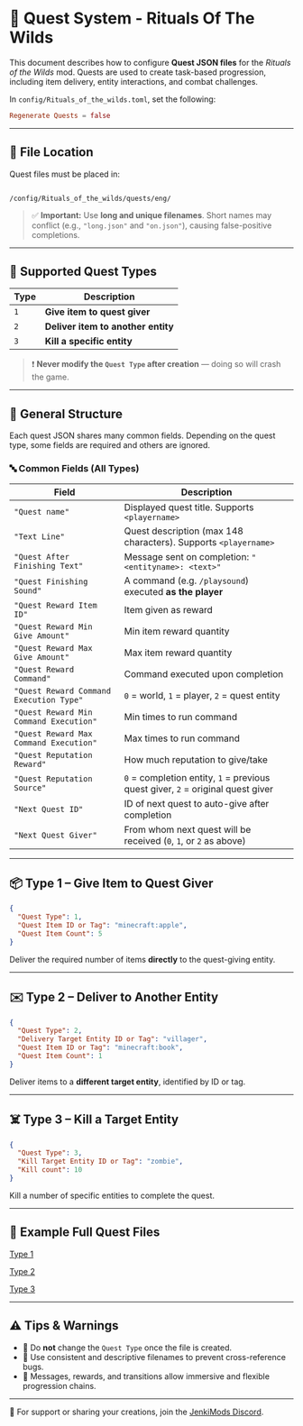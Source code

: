 # 🧭 Quest System - Rituals Of The Wilds

This document describes how to configure **Quest JSON files** for the *Rituals of the Wilds* mod. Quests are used to create task-based progression, including item delivery, entity interactions, and combat challenges.

In `config/Rituals_of_the_wilds.toml`, set the following:
   ```toml
   Regenerate Quests = false
   ```

---

## 📁 File Location

Quest files must be placed in:

```

/config/Rituals_of_the_wilds/quests/eng/

````

> ✅ **Important:** Use **long and unique filenames**. Short names may conflict (e.g., `"long.json"` and `"on.json"`), causing false-positive completions.

---

## 🧩 Supported Quest Types

| Type | Description                          |
|------|--------------------------------------|
| `1`  | **Give item to quest giver**         |
| `2`  | **Deliver item to another entity**   |
| `3`  | **Kill a specific entity**           |

> ❗ **Never modify the `Quest Type` after creation** — doing so will crash the game.

---

## 📄 General Structure

Each quest JSON shares many common fields. Depending on the quest type, some fields are required and others are ignored.

### 🔤 Common Fields (All Types)

| Field | Description |
|-------|-------------|
| `"Quest name"` | Displayed quest title. Supports `<playername>` |
| `"Text Line"` | Quest description (max 148 characters). Supports `<playername>` |
| `"Quest After Finishing Text"` | Message sent on completion: `"<entityname>: <text>"` |
| `"Quest Finishing Sound"` | A command (e.g. `/playsound`) executed **as the player** |
| `"Quest Reward Item ID"` | Item given as reward |
| `"Quest Reward Min Give Amount"` | Min item reward quantity |
| `"Quest Reward Max Give Amount"` | Max item reward quantity |
| `"Quest Reward Command"` | Command executed upon completion |
| `"Quest Reward Command Execution Type"` | `0` = world, `1` = player, `2` = quest entity |
| `"Quest Reward Min Command Execution"` | Min times to run command |
| `"Quest Reward Max Command Execution"` | Max times to run command |
| `"Quest Reputation Reward"` | How much reputation to give/take |
| `"Quest Reputation Source"` | `0` = completion entity, `1` = previous quest giver, `2` = original quest giver |
| `"Next Quest ID"` | ID of next quest to auto-give after completion |
| `"Next Quest Giver"` | From whom next quest will be received (`0`, `1`, or `2` as above) |

---

## 📦 Type 1 – Give Item to Quest Giver

```json
{
  "Quest Type": 1,
  "Quest Item ID or Tag": "minecraft:apple",
  "Quest Item Count": 5
}
````

Deliver the required number of items **directly** to the quest-giving entity.

---

## ✉️ Type 2 – Deliver to Another Entity

```json
{
  "Quest Type": 2,
  "Delivery Target Entity ID or Tag": "villager",
  "Quest Item ID or Tag": "minecraft:book",
  "Quest Item Count": 1
}
```

Deliver items to a **different target entity**, identified by ID or tag.

---

## ☠️ Type 3 – Kill a Target Entity

```json
{
  "Quest Type": 3,
  "Kill Target Entity ID or Tag": "zombie",
  "Kill count": 10
}
```

Kill a number of specific entities to complete the quest.

---

## 🧪 Example Full Quest Files

[Type 1](../config/Rituals_of_the_wilds/quests/eng/quest_give.json)

[Type 2](../config/Rituals_of_the_wilds/quests/eng/quest_delivery.json)

[Type 3](../config/Rituals_of_the_wilds/quests/eng/quest_kill.json)

---

## ⚠️ Tips & Warnings

* 🎯 Do **not** change the `Quest Type` once the file is created.
* 🧾 Use consistent and descriptive filenames to prevent cross-reference bugs.
* 💬 Messages, rewards, and transitions allow immersive and flexible progression chains.

---

📣 For support or sharing your creations, join the [JenkiMods Discord](https://discord.gg/bJWbUsWAWk).
